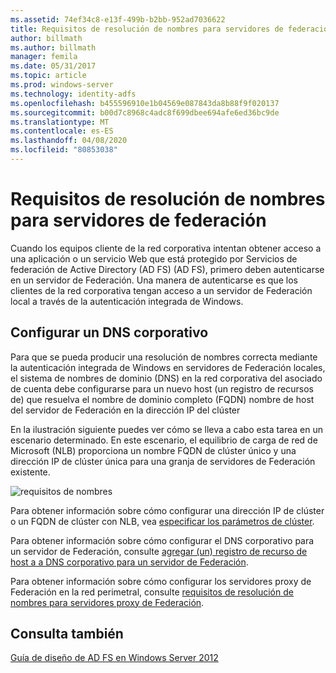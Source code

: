 ```yaml
---
ms.assetid: 74ef34c8-e13f-499b-b2bb-952ad7036622
title: Requisitos de resolución de nombres para servidores de federación
author: billmath
ms.author: billmath
manager: femila
ms.date: 05/31/2017
ms.topic: article
ms.prod: windows-server
ms.technology: identity-adfs
ms.openlocfilehash: b455596910e1b04569e087843da8b88f9f020137
ms.sourcegitcommit: b00d7c8968c4adc8f699dbee694afe6ed36bc9de
ms.translationtype: MT
ms.contentlocale: es-ES
ms.lasthandoff: 04/08/2020
ms.locfileid: "80853038"
---
```

# <a name="name-resolution-requirements-for-federation-servers"></a>Requisitos de resolución de nombres para servidores de federación

Cuando los equipos cliente de la red corporativa intentan obtener acceso a una aplicación o un servicio Web que está protegido por Servicios de federación de Active Directory (AD FS) \(AD FS\), primero deben autenticarse en un servidor de Federación. Una manera de autenticarse es que los clientes de la red corporativa tengan acceso a un servidor de Federación local a través de la autenticación integrada de Windows.  
  
## <a name="configure-corporate-dns"></a>Configurar un DNS corporativo  
Para que se pueda producir una resolución de nombres correcta mediante la autenticación integrada de Windows en servidores de Federación locales, el sistema de nombres de dominio \(DNS\) en la red corporativa del asociado de cuenta debe configurarse para un nuevo host \(un registro de recursos de\) que resuelva el nombre de dominio completo \(FQDN\) nombre de host del servidor de Federación en la dirección IP del clúster  
  
En la ilustración siguiente puedes ver cómo se lleva a cabo esta tarea en un escenario determinado. En este escenario, el equilibrio de carga de red de Microsoft \(NLB\) proporciona un nombre FQDN de clúster único y una dirección IP de clúster única para una granja de servidores de Federación existente.  
  
![requisitos de nombres](media/adfs2_deploy_single_fs.gif)  
  
Para obtener información sobre cómo configurar una dirección IP de clúster o un FQDN de clúster con NLB, vea [especificar los parámetros de clúster](https://go.microsoft.com/fwlink/?LinkId=75282).  
  
Para obtener información sobre cómo configurar el DNS corporativo para un servidor de Federación, consulte [agregar &#40;un&#41; registro de recurso de host a a DNS corporativo para un servidor de Federación](../../ad-fs/deployment/Add-a-Host--A--Resource-Record-to-Corporate-DNS-for-a-Federation-Server.md).  
  
Para obtener información sobre cómo configurar los servidores proxy de Federación en la red perimetral, consulte [requisitos de resolución de nombres para servidores proxy de Federación](Name-Resolution-Requirements-for-Federation-Server-Proxies.md).  
  

## <a name="see-also"></a>Consulta también
[Guía de diseño de AD FS en Windows Server 2012](AD-FS-Design-Guide-in-Windows-Server-2012.md)
